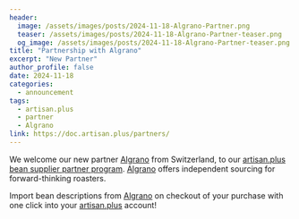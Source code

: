 ```yaml
---
header:
  image: /assets/images/posts/2024-11-18-Algrano-Partner.png
  teaser: /assets/images/posts/2024-11-18-Algrano-Partner-teaser.png
  og_image: /assets/images/posts/2024-11-18-Algrano-Partner-teaser.png
title: "Partnership with Algrano"
excerpt: "New Partner"
author_profile: false
date: 2024-11-18
categories:
  - announcement
tags:
  - artisan.plus
  - partner
  - Algrano
link: https://doc.artisan.plus/partners/
---
```


We welcome our new partner [Algrano](https://algrano.com/artisan?utm_source=artisan_blog&utm_medium=referral&utm_campaign=algrano_x_artisan&utm_content=blog) from Switzerland, to our [artisan.plus bean supplier partner program](https://doc.artisan.plus/partners/). [Algrano](https://algrano.com/artisan?utm_source=artisan_blog&utm_medium=referral&utm_campaign=algrano_x_artisan&utm_content=blog) offers independent sourcing for forward-thinking roasters.

Import bean descriptions from [Algrano](https://algrano.com/artisan?utm_source=artisan_blog&utm_medium=referral&utm_campaign=algrano_x_artisan&utm_content=blog) on checkout of your purchase with one click into your [artisan.plus](https://artisan.plus) account!